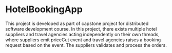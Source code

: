 # HotelBookingApp
This project is developed as part of capstone project for distributed software development course. In this project, there exists multiple hotel suppliers and travel agencies acting independently on their own threads, where suppliers emit priceCut event and travel agencies raises a booking request based on the event. The suppliers validates and process the orders.
